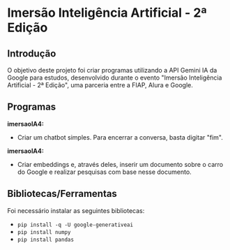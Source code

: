 # Imersão Inteligência Artificial - 2ª Edição

## Introdução
O objetivo deste projeto foi criar programas utilizando a API Gemini IA da Google para estudos, desenvolvido durante o evento "Imersão Inteligência Artificial - 2ª Edição", uma parceria entre a FIAP, Alura e Google.

## Programas
**imersaoIA4:**
- Criar um chatbot simples. Para encerrar a conversa, basta digitar "fim".

**imersaoIA4:**
- Criar embeddings e, através deles, inserir um documento sobre o carro do Google e realizar pesquisas com base nesse documento.

## Bibliotecas/Ferramentas
Foi necessário instalar as seguintes bibliotecas:

- `pip install -q -U google-generativeai`
- `pip install numpy`
- `pip install pandas`